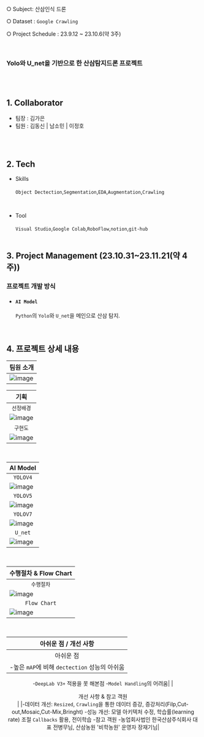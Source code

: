○ Subject: 산삼인식 드론

○ Dataset : `Google Crawling`

○ Project Schedule : 23.9.12 ~ 23.10.6(약 3주)

<br>

### <b>Yolo와 U_net을 기반으로 한 산삼탐지드론 프로젝트</b>

<br><br>

## 1. Collaborator
- 팀장 : 김가은
- 팀원 : 김동신 | 남소민 | 이정호

<br><br>

## 2. Tech
- Skills
  <br><br>
  `Object Dectection`,`Segmentation`,`EDA`,`Augmentation`,`Crawling`
<br>

- Tool
  <br><br>
  `Visual Studio`,`Google Colab`,`RoboFlow`,`notion`,`git-hub`
<br><br>

## 3. Project Management (23.10.31~23.11.21(약 4주))
### 프로젝트 개발 방식
 
  - #### `AI Model`

    `Python`의 `Yolo`와 `U_net`을 메인으로 산삼 탐지.
    
    <br>


## 4. 프로젝트 상세 내용
<div align='center'>

  
  |팀원 소개|
  |---|
  |![image](https://github.com/KimDong-gue/Ginseng_dectection/assets/116249934/7b8fd5cf-870f-4a73-914a-7e4e9143a8f6)|
  
  |기획|
  |---|
  |<div align='center'>`선정배경`</div>|
  |![image](https://github.com/KimDong-gue/Ginseng_dectection/assets/116249934/5b81bfce-c3dc-4f19-b069-a9bde2c50f40)|
  |<div align='center'>`구현도`</div>|
  |![image](https://github.com/KimDong-gue/Ginseng_dectection/assets/116249934/1e2477b4-c8d6-4096-a789-b609cff39067)|
  <br>
  
  |AI Model|
  |---|
  |<div align='center'>`YOLOV4`</div>|
  |![image](https://github.com/KimDong-gue/Ginseng_dectection/assets/116249934/f1f7a7b9-1761-4122-af11-b5d0ac152e20)|
   |<div align='center'>`YOLOV5`</div>|
   |![image](https://github.com/KimDong-gue/Ginseng_dectection/assets/116249934/c3143bc2-e893-4b8e-b7d3-677bd8d86ab7)|
   |<div align='center'>`YOLOV7`</div>|
   |![image](https://github.com/KimDong-gue/Ginseng_dectection/assets/116249934/4ae6bbca-ac61-4f81-8c05-900356b2f80d)|
   |<div align='center'>`U_net`</div>|
   |![image](https://github.com/KimDong-gue/Ginseng_dectection/assets/116249934/2d7cb562-5a08-4cef-97f6-f35a321adb31)|
  <br>
  
  |수행절차 & Flow Chart|
  |---|
  |<div align='center'>`수행절차`</div>|
  |![image](https://github.com/KimDong-gue/Ginseng_dectection/assets/116249934/1edddeb6-2a40-42a2-a47d-deb85d55106d)|
  |<div align='center'>`Flow Chart`</div>|
  |![image](https://github.com/KimDong-gue/Ginseng_dectection/assets/116249934/1aaa5dd9-934e-4f0e-bb70-eab8025aebce)|
  <br>

  |아쉬운 점 / 개선 사항|
  |---|
  |<div align='center'>아쉬운 점</div>|
  |-높은 `mAP`에 비해 `dectection` 성능의 아쉬움
   -`DeepLab V3+` 적용을 못 해본점
   -`Model Handling`의 어려움|
  |<div align='center'>개선 사항 & 참고 객원<div>|
  |-데이터 개선: `Resized`, `Crawling`을 통한 데이터 증강, 증강처리(Filp,Cut-out,Mosaic,Cut-Mix,Bringht)
  -성능 개선: 모델 아키텍처 수정, 학습률(learning rate) 조절 `Callbacks` 활용, 전이학습
  -참고 객원
  -농업회사법인 한국산삼주식회사 대표 전병무님, 산삼농원 '비학농원' 운영자 장재기님|
  <br>
  
</div>
